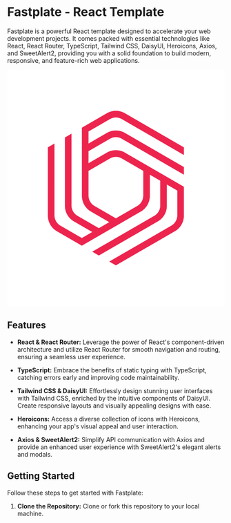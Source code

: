 # Fastplate - React Template

Fastplate is a powerful React template designed to accelerate your web development projects. It comes packed with essential technologies like React, React Router, TypeScript, Tailwind CSS, DaisyUI, Heroicons, Axios, and SweetAlert2, providing you with a solid foundation to build modern, responsive, and feature-rich web applications.

![Fastplate Preview](./src/assets/logo.png)

## Features

- **React & React Router:** Leverage the power of React's component-driven architecture and utilize React Router for smooth navigation and routing, ensuring a seamless user experience.

- **TypeScript:** Embrace the benefits of static typing with TypeScript, catching errors early and improving code maintainability.

- **Tailwind CSS & DaisyUI:** Effortlessly design stunning user interfaces with Tailwind CSS, enriched by the intuitive components of DaisyUI. Create responsive layouts and visually appealing designs with ease.

- **Heroicons:** Access a diverse collection of icons with Heroicons, enhancing your app's visual appeal and user interaction.

- **Axios & SweetAlert2:** Simplify API communication with Axios and provide an enhanced user experience with SweetAlert2's elegant alerts and modals.

## Getting Started

Follow these steps to get started with Fastplate:

1. **Clone the Repository:** Clone or fork this repository to your local machine.

